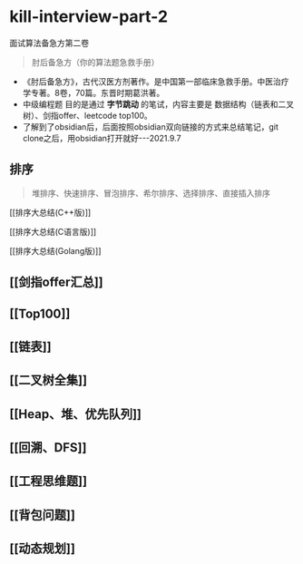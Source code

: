 # kill-interview-part-2

面试算法备急方第二卷

> 肘后备急方（你的算法题急救手册）

* 《肘后备急方》，古代汉医方剂著作。是中国第一部临床急救手册。中医治疗学专著。8卷，70篇。东晋时期葛洪著。
* 中级编程题 目的是通过 **字节跳动** 的笔试，内容主要是 数据结构（链表和二叉树）、剑指offer、leetcode top100。
* 了解到了obsidian后，后面按照obsidian双向链接的方式来总结笔记，git clone之后，用obsidian打开就好---2021.9.7

## 排序

>  堆排序、快速排序、冒泡排序、希尔排序、选择排序、直接插入排序

[[排序大总结(C++版)]]

[[排序大总结(C语言版)]]

[[排序大总结(Golang版)]]

## [[剑指offer汇总]]

## [[Top100]]

## [[链表]]

## [[二叉树全集]]

## [[Heap、堆、优先队列]]

## [[回溯、DFS]]

## [[工程思维题]]


## [[背包问题]]
## [[动态规划]]